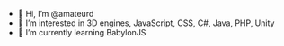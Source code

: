 - 👋 Hi, I’m @amateurd
- 👀 I’m interested in 3D engines, JavaScript, CSS, C#, Java, PHP, Unity
- 🌱 I’m currently learning BabylonJS

<!---
amateurd/amateurd is a ✨ special ✨ repository because its `README.md` (this file) appears on your GitHub profile.
You can click the Preview link to take a look at your changes.
--->
